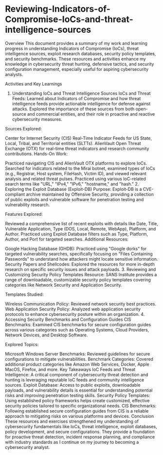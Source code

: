 # Reviewing-Indicators-of-Compromise-IoCs-and-threat-intelligence-sources
Overview
This document provides a summary of my work and learning progress in understanding Indicators of Compromise (IoCs), threat intelligence sources, exploit research databases, security policy templates, and security benchmarks. These resources and activities enhance my knowledge in cybersecurity threat hunting, defensive tactics, and security configuration management, especially useful for aspiring cybersecurity analysts.

Activities and Key Learnings
1. Understanding IoCs and Threat Intelligence Sources
IoCs and Threat Feeds: Learned about Indicators of Compromise and how threat intelligence feeds provide actionable intelligence for defense against attacks. Explored the importance of these sources from both open-source and commercial entities, and their role in proactive and reactive cybersecurity measures.

Sources Explored:

Center for Internet Security (CIS) Real-Time Indicator Feeds for US State, Local, Tribal, and Territorial entities (SLTTs).
AlienVault Open Threat Exchange (OTX) for real-time threat indicators and research community contributions.
Hands-On Work:

Practiced navigating CIS and AlienVault OTX platforms to explore IoCs. Searched for indicators related to the Mirai botnet, examined types of IoCs (e.g., Registrar, Host system, FileHash, Victim ID), and viewed relevant analysis and related threat pulses.
Practiced using various IoC-related search terms like "URL," "IPv4," "IPv6," "hostname," and "hash."
2. Exploring the Exploit Database (Exploit-DB)
Purpose: Exploit-DB is a CVE-compliant archive maintained by Offensive Security, providing a collection of public exploits and vulnerable software for penetration testing and vulnerability research.

Features Explored:

Reviewed a comprehensive list of recent exploits with details like Date, Title, Vulnerable Application, Type (DOS, Local, Remote, WebApp), Platform, and Author.
Practiced using Exploit Database filters such as Type, Platform, Author, and Port for targeted searches.
Additional Resources:

Google Hacking Database (GHDB): Practiced using "Google dorks" for targeted vulnerability searches, specifically focusing on "Files Containing Passwords" to understand how attackers might locate sensitive information.
Security Papers and Shellcodes: Explored the resources for more in-depth research on specific security issues and attack payloads.
3. Reviewing and Customizing Security Policy Templates
Resource: SANS Institute provides a range of downloadable, customizable security policy templates covering categories like Network Security and Application Security.

Templates Studied:

Wireless Communication Policy: Reviewed network security best practices.
Web Application Security Policy: Analyzed web application security protocols to enhance cybersecurity posture within an organization.
4. Accessing Security Benchmarks and Configuration Guides
CIS Benchmarks: Examined CIS benchmarks for secure configuration guides across various categories such as Operating Systems, Cloud Providers, Network Devices, and Desktop Software.

Explored Topics:

Microsoft Windows Server Benchmarks: Reviewed guidelines for secure configurations to mitigate vulnerabilities.
Benchmark Categories: Covered additional product categories like Amazon Web Services, Docker, Apple MacOS, Firefox, and more.
Key Takeaways
IoC Feeds and Threat Intelligence: A critical component of cybersecurity threat detection and hunting is leveraging reputable IoC feeds and community intelligence sources.
Exploit Database: Access to public exploits, downloadable payloads, and vulnerability details is essential for understanding potential risks and improving penetration testing skills.
Security Policy Templates: Using established policy frameworks helps create customized, effective security policies tailored to specific organizational needs.
CIS Benchmarks: Following established secure configuration guides from CIS is a reliable approach to mitigating risks on various platforms and devices.
Conclusion
These resources and exercises strengthened my understanding of cybersecurity fundamentals like IoCs, threat intelligence, exploit databases, policy development, and secure configurations. They provide a foundation for proactive threat detection, incident response planning, and compliance with industry standards as I continue on my journey to becoming a cybersecurity analyst.

